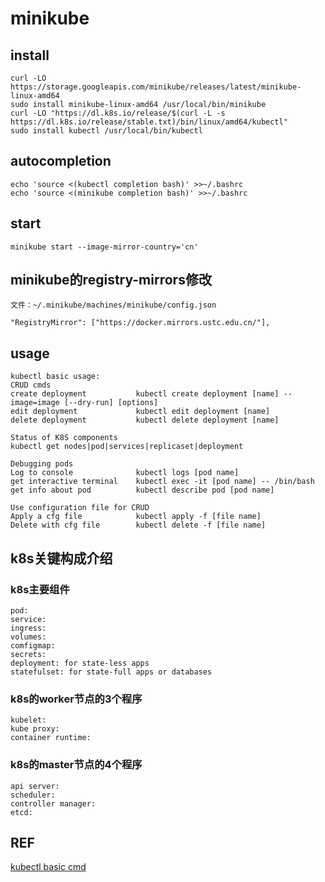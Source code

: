 # minikube

## install
```
curl -LO https://storage.googleapis.com/minikube/releases/latest/minikube-linux-amd64
sudo install minikube-linux-amd64 /usr/local/bin/minikube
curl -LO "https://dl.k8s.io/release/$(curl -L -s https://dl.k8s.io/release/stable.txt)/bin/linux/amd64/kubectl"
sudo install kubectl /usr/local/bin/kubectl
```

## autocompletion
```
echo 'source <(kubectl completion bash)' >>~/.bashrc
echo 'source <(minikube completion bash)' >>~/.bashrc
```
## start
```
minikube start --image-mirror-country='cn'
```


## minikube的registry-mirrors修改
```
文件：~/.minikube/machines/minikube/config.json

"RegistryMirror": ["https://docker.mirrors.ustc.edu.cn/"],
```

## usage
```
kubectl basic usage:
CRUD cmds
create deployment           kubectl create deployment [name] --image=image [--dry-run] [options]
edit deployment             kubectl edit deployment [name]
delete deployment           kubectl delete deployment [name]

Status of K8S components
kubectl get nodes|pod|services|replicaset|deployment

Debugging pods
Log to console              kubectl logs [pod name]
get interactive terminal    kubectl exec -it [pod name] -- /bin/bash
get info about pod          kubectl describe pod [pod name]

Use configuration file for CRUD
Apply a cfg file            kubectl apply -f [file name]
Delete with cfg file        kubectl delete -f [file name]

```
## k8s关键构成介绍
### k8s主要组件
```
pod:
service:
ingress:
volumes:
comfigmap:
secrets:
deployment: for state-less apps
statefulset: for state-full apps or databases
```

### k8s的worker节点的3个程序
```
kubelet:
kube proxy:
container runtime:
```
### k8s的master节点的4个程序
```
api server:
scheduler:
controller manager:
etcd:
```
## REF
[kubectl basic cmd](https://www.youtube.com/watch?v=azuwXALfyRg)
